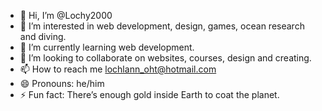 - 👋 Hi, I’m @Lochy2000
- 👀 I’m interested in web development, design, games, ocean research and diving.
- 🌱 I’m currently learning web development.
- 💞️ I’m looking to collaborate on websites, courses, design and creating.
- 📫 How to reach me lochlann_oht@hotmail.com
- 😄 Pronouns: he/him
- ⚡ Fun fact: There’s enough gold inside Earth to coat the planet.

<!---
Lochy2000/Lochy2000 is a ✨ special ✨ repository because its `README.md` (this file) appears on your GitHub profile.
You can click the Preview link to take a look at your changes.
--->
